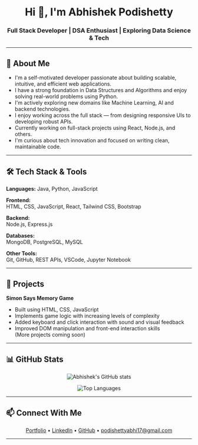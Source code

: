 <h1 align="center">Hi 👋, I'm Abhishek Podishetty</h1>
<h3 align="center">Full Stack Developer | DSA Enthusiast | Exploring Data Science & Tech</h3>

---

## 🚀 About Me

- I'm a self-motivated developer passionate about building scalable, intuitive, and efficient web applications.
- I have a strong foundation in Data Structures and Algorithms and enjoy solving real-world problems using Python.
- I'm actively exploring new domains like Machine Learning, AI and backend technologies.
- I enjoy working across the full stack — from designing responsive UIs to developing robust APIs.
- Currently working on full-stack projects using React, Node.js, and others.
- I'm curious about tech innovation and focused on writing clean, maintainable code.

---

## 🛠 Tech Stack & Tools

**Languages:** 
Java, Python, JavaScript

**Frontend:**  
HTML, CSS, JavaScript, React, Tailwind CSS, Bootstrap

**Backend:**  
Node.js, Express.js

**Databases:**  
MongoDB, PostgreSQL, MySQL

**Other Tools:**  
Git, GitHub, REST APIs, VSCode, Jupyter Notebook

---

## 📂 Projects

**Simon Says Memory Game**  
- Built using HTML, CSS, JavaScript  
- Implements game logic with increasing levels of complexity  
- Added keyboard and click interaction with sound and visual feedback  
- Improved DOM manipulation and front-end interaction skills  
(More projects coming soon)
---

## 📊 GitHub Stats

<p align="center">
  <img src="https://github-readme-stats.vercel.app/api?username=Abhishek200559&show_icons=true&theme=default" alt="Abhishek's GitHub stats" />
</p>

<p align="center">
  <img src="https://github-readme-stats.vercel.app/api/top-langs/?username=Abhishek200559&layout=compact&theme=default" alt="Top Languages" />
</p>

---

## 📫 Connect With Me

<p align="center">
  <a href="https://abhishek-podishetty.vercel.app/">Portfolio</a> • 
  <a href="https://www.linkedin.com/in/abhishekpodishetty/">LinkedIn</a> • 
  <a href="https://github.com/Abhishek200559">GitHub</a> •
  <a href="https://mail.google.com/mail/u/0/#inbox?compose=new"> podishettyabhi17@gmail.com</a>
</p>

---

